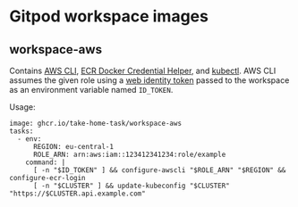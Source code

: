 # Gitpod workspace images

## workspace-aws

Contains [AWS CLI](https://docs.aws.amazon.com/cli/latest/userguide/), [ECR Docker Credential Helper](https://github.com/awslabs/amazon-ecr-credential-helper), and [kubectl](https://kubernetes.io/docs/tasks/tools/).
AWS CLI assumes the given role using a [web identity token](https://docs.aws.amazon.com/IAM/latest/UserGuide/id_roles_providers_oidc.html) passed to the workspace as an environment variable named `ID_TOKEN`.

Usage:

```
image: ghcr.io/take-home-task/workspace-aws
tasks:
  - env:
      REGION: eu-central-1
      ROLE_ARN: arn:aws:iam::123412341234:role/example
    command: |
      [ -n "$ID_TOKEN" ] && configure-awscli "$ROLE_ARN" "$REGION" && configure-ecr-login
      [ -n "$CLUSTER" ] && update-kubeconfig "$CLUSTER" "https://$CLUSTER.api.example.com"
```
